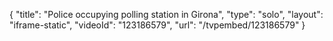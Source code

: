{
    "title": "Police occupying polling station in Girona",
    "type": "solo",
    "layout": "iframe-static",
    "videoId": "123186579",
    "url": "\/tvpembed\/123186579"
}